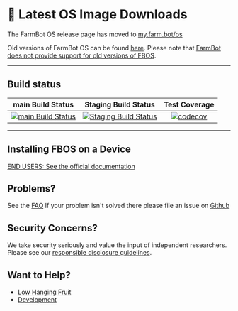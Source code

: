 <!-- DON'T CHANGE THE TEXT BELOW. It is used in documentation links. -->
# :floppy_disk: Latest OS Image Downloads
<!-- DON'T CHANGE THE TEXT ABOVE. It is used in documentation links. -->

The FarmBot OS release page has moved to [my.farm.bot/os](https://my.farm.bot/os)

Old versions of FarmBot OS can be found [here](https://github.com/FarmBot/farmbot_os/releases). Please note that [FarmBot does not provide support for old versions of FBOS](https://software.farm.bot/docs/support-policy).

---

## Build status
| main Build Status  | Staging Build Status | Test Coverage |
| :---: | :---: | :---: |
| [![main Build Status](https://circleci.com/gh/FarmBot/farmbot_os/tree/main.svg?style=svg)](https://circleci.com/gh/FarmBot/farmbot_os/tree/main) | [![Staging Build Status](https://circleci.com/gh/FarmBot/farmbot_os/tree/staging.svg?style=svg)](https://circleci.com/gh/FarmBot/farmbot_os/tree/staging) | [![codecov](https://codecov.io/gh/FarmBot/farmbot_os/branch/staging/graph/badge.svg)](https://codecov.io/gh/FarmBot/farmbot_os) |

---

## Installing FBOS on a Device

[END USERS: See the official documentation](https://software.farm.bot/docs/farmbot-os)

## Problems?

See the [FAQ](docs/target_development/target_faq.md)
If your problem isn't solved there please file an issue on [Github](https://github.com/FarmBot/farmbot_os/issues/new)

## Security Concerns?

We take security seriously and value the input of independent researchers. Please see our [responsible disclosure guidelines](https://farm.bot/responsible-disclosure-of-security-vulnerabilities/).

## Want to Help?

 * [Low Hanging Fruit](https://github.com/FarmBot/farmbot_os/search?utf8=%E2%9C%93&q=TODO)
 * [Development](CONTRIBUTING.md)
